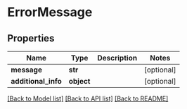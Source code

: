 # ErrorMessage

## Properties
Name | Type | Description | Notes
------------ | ------------- | ------------- | -------------
**message** | **str** |  | [optional] 
**additional_info** | **object** |  | [optional] 

[[Back to Model list]](../README.md#documentation-for-models) [[Back to API list]](../README.md#documentation-for-api-endpoints) [[Back to README]](../README.md)


